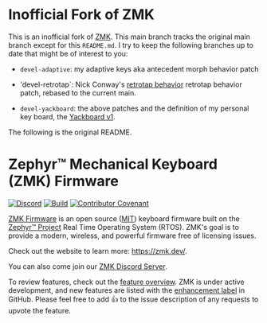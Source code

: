 # Inofficial Fork of ZMK

This is an inofficial fork of [ZMK](https://github.com/zmkfirmware/zmk/). This main branch tracks the original main branch except for this `README.md`. I try to keep the following branches up to date that might be of interest to you:

* `devel-adaptive`: my adaptive keys aka antecedent morph behavior patch

* 'devel-retrotap`: Nick Conway's [retrotap behavior](https://github.com/nickconway/zmk/tree/retro-tap-binding) retrotap behavior patch, rebased to the current main.

* `devel-yackboard`: the above patches and the definition of my personal key board, the [Yackboard v1](https://gitlab.com/voidyourwarranty/yackboard).

The following is the original README.

# Zephyr™ Mechanical Keyboard (ZMK) Firmware

[![Discord](https://img.shields.io/discord/719497620560543766)](https://zmk.dev/community/discord/invite)
[![Build](https://github.com/zmkfirmware/zmk/workflows/Build/badge.svg)](https://github.com/zmkfirmware/zmk/actions)
[![Contributor Covenant](https://img.shields.io/badge/Contributor%20Covenant-v2.0%20adopted-ff69b4.svg)](CODE_OF_CONDUCT.md)

[ZMK Firmware](https://zmk.dev/) is an open source ([MIT](LICENSE)) keyboard firmware built on the [Zephyr™ Project](https://www.zephyrproject.org/) Real Time Operating System (RTOS). ZMK's goal is to provide a modern, wireless, and powerful firmware free of licensing issues.

Check out the website to learn more: https://zmk.dev/.

You can also come join our [ZMK Discord Server](https://zmk.dev/community/discord/invite).

To review features, check out the [feature overview](https://zmk.dev/docs/). ZMK is under active development, and new features are listed with the [enhancement label](https://github.com/zmkfirmware/zmk/issues?q=is%3Aissue+is%3Aopen+label%3Aenhancement) in GitHub. Please feel free to add 👍 to the issue description of any requests to upvote the feature.

